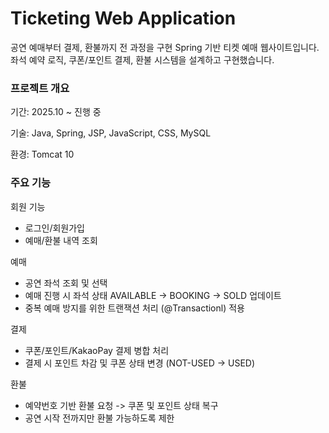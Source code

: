 # Ticketing Web Application
공연 예매부터 결제, 환불까지 전 과정을 구현 Spring 기반 티켓 예매 웹사이트입니다.
좌석 예약 로직, 쿠폰/포인트 결제, 환불 시스템을 설계하고 구현했습니다.

### 프로젝트 개요
기간: 2025.10 ~ 진행 중

기술: Java, Spring, JSP, JavaScript, CSS, MySQL

환경: Tomcat 10

### 주요 기능
회원 기능
- 로그인/회원가입
- 예매/환불 내역 조회

예매
- 공연 좌석 조회 및 선택
- 예매 진행 시 좌석 상태 AVAILABLE -> BOOKING -> SOLD 업데이트
- 중복 예매 방지를 위한 트랜잭션 처리 (@Transactionl) 적용

결제
- 쿠폰/포인트/KakaoPay 결제 병합 처리
- 결제 시 포인트 차감 및 쿠폰 상태 변경 (NOT-USED -> USED)

환불
- 예약번호 기반 환불 요청 -> 쿠폰 및 포인트 상태 복구
- 공연 시작 전까지만 환불 가능하도록 제한
